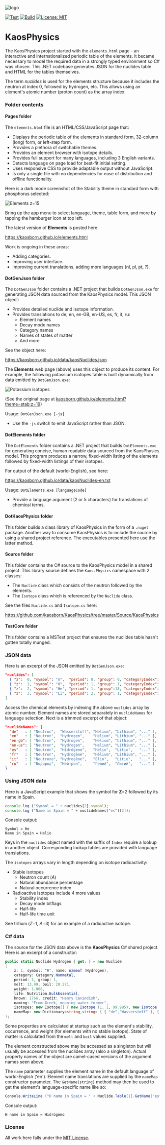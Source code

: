 ﻿![logo](Images/elements-logo.svg)

[![Test](https://github.com/kaosborn/KaosPhysics/workflows/Test/badge.svg)](https://github.com/kaosborn/KaosPhysics/blob/master/.github/workflows/Test.yml)
[![Build](https://github.com/kaosborn/KaosPhysics/workflows/Build/badge.svg)](https://github.com/kaosborn/KaosPhysics/blob/master/.github/workflows/Build.yml)
[![License: MIT](https://img.shields.io/badge/License-MIT-yellow.svg)](https://github.com/kaosborn/KaosPhysics/blob/master/LICENSE)

# KaosPhysics

The KaosPhysics project started with the `elements.html` page - an
interactive and internationalized periodic table of the elements.
It became necessary to model the required data in a strongly typed environment so C# was chosen.
This .NET codebase generates JSON for the nuclides table and HTML for the tables themselves.

The term *nuclides* is used for the elements structure because it includes the neutron at index 0, followed by hydrogen, etc.
This allows using an element's atomic number (proton count) as the array index.

### Folder contents

#### Pages folder

The `elements.html` file is an HTML/CSS/JavaScript page that:

* Displays the periodic table of the elements in standard form, 32-column (long) form, or left-step form.
* Provides a plethora of switchable themes.
* Provides an element browser with isotope details.
* Provides full support for many languages, including 3 English variants.
* Detects language on page load for best-fit initial setting.
* Uses responsive CSS to provide adaptable output without JavaScript.
* Is only a single file with no dependencies for ease of distribution and offline functionality.

Here is a dark mode screenshot of the Stability theme in standard form with phosphorus selected:

![Elements z=15](Images/elements-z015-stan-stab-en.png)

Bring up the app menu to select language, theme, table form, and more
by tapping the hamburger icon at top left.

The latest version of **Elements** is posted here:

https://kaosborn.github.io/elements.html

Work is ongoing in these areas:

* Adding categories.
* Improving user interface.
* Improving current translations, adding more languages (nl, pl, pt, ?).

#### DotGenJson folder

The `DotGenJson` folder contains a .NET project that builds `DotGenJson.exe`
for generating JSON data sourced from the KaosPhysics model.
This JSON object:

* Provides detailed nuclide and isotope information.
* Provides translations to de, en, en-GB, en-US, es, fr, it, ru:
  * Element names
  * Decay mode names
  * Category names
  * Names of states of matter
  * And more

See the object here:

https://kaosborn.github.io/data/kaosNuclides.json

The **Elements** web page (above) uses this object to produce its content.
For example,
the following potassium isotopes table is built dynamically from data emitted by `DotGenJson.exe`:

![Potassium isotopes](Images/element-19-isotopes.png?raw=true)

(See the original page at [kaosborn.github.io/elements.html?theme=stab;z=19](https://kaosborn.github.io/elements.html?theme=stab;z=19))

Usage: `DotGenJson.exe [-js]`

* Use the `-js` switch to emit JavaScript rather than JSON.

#### DotElements folder

The `DotElements` folder contains a .NET project that builds `DotElements.exe`
for generating concise, human readable data sourced from the KaosPhysics model.
This program produces a narrow, fixed-width listing of the elements
followed by fixed-width listings of their isotopes.

For output of the default (world-English), see here:

https://kaosborn.github.io/data/kaosNuclides-en.txt

Usage: `DotElements.exe [languageCode]`

* Provide a language argument (2 or 5 characters) for translations of chemical terms.

#### DotKaosPhysics folder

This folder builds a class library of KaosPhysics in the form of a `.nuget` package.
Another way to consume KaosPhysics is to include the source by using a shared project reference.
The executables presented here use the latter method.

#### Source folder

This folder contains the C# source to the KaosPhysics model in a shared project.
This library source defines the `Kaos.Physics` namespace with 2 classes:

* The `Nuclide` class which consists of the neutron followed by the elements.
* The `Isotope` class which is referenced by the `Nuclide` class.

See the files `Nuclide.cs` and `Isotope.cs` here:

https://github.com/kaosborn/KaosPhysics/tree/master/Source/KaosPhysics

#### TestCore folder

This folder contains a MSTest project that ensures the nuclides table hasn't gotten totally munged.

### JSON data

Here is an excerpt of the JSON emitted by `DotGenJson.exe`:

```json
"nuclides": [
  { "z":  0, "symbol": "n",  "period": 0, "group": 0, "categoryIndex": 7, "block": " ", "occurrenceIndex": 1, "lifeIndex": 0, "discoveryYear": 1932, "discoveryIndex": 4, "stateIndex": 0, "melt":     null, "boil":     null, "weight":   1.000, "stableCount": 0, "stabilityIndex": 4, "isotopes": [{"z":0,"a":1,"abundance":0,"occurrenceIndex":1,"stabilityIndex":4,"decayFlags":4,"halflife":610.1,"timeUnit":"s"}] },
  { "z":  1, "symbol": "H",  "period": 1, "group": 1, "categoryIndex": 7, "block": "s", "occurrenceIndex": 3, "lifeIndex": 1, "discoveryYear": 1766, "discoveryIndex": 1, "stateIndex": 3, "melt":   13.990, "boil":   20.271, "weight":   1.008, "stableCount": 2, "stabilityIndex": 0, "isotopes": [{"z":1,"a":1,"abundance":99.985,"occurrenceIndex":3}, {"z":1,"a":2,"abundance":0.015,"occurrenceIndex":3}, {"z":1,"a":3,"abundance":0,"occurrenceIndex":1,"stabilityIndex":3,"decayFlags":4,"halflife":12.32,"timeUnit":"y"}] },
  { "z":  2, "symbol": "He", "period": 1, "group":18, "categoryIndex": 9, "block": "s", "occurrenceIndex": 3, "lifeIndex": 0, "discoveryYear": 1868, "discoveryIndex": 2, "stateIndex": 3, "melt":    0.950, "boil":    4.222, "weight":   4.003, "stableCount": 2, "stabilityIndex": 0, "isotopes": [{"z":2,"a":3,"abundance":0.0002,"occurrenceIndex":3}, {"z":2,"a":4,"abundance":99.9998,"occurrenceIndex":3}] },
  { "z":  3, "symbol": "Li", "period": 2, "group": 1, "categoryIndex": 0, "block": "s", "occurrenceIndex": 3, "lifeIndex": 2, "discoveryYear": 1817, "discoveryIndex": 2, "stateIndex": 1, "melt":  453.650, "boil": 1603.000, "weight":   6.940, "stableCount": 2, "stabilityIndex": 0, "isotopes": [{"z":3,"a":6,"abundance":7.59,"occurrenceIndex":3}, {"z":3,"a":7,"abundance":92.41,"occurrenceIndex":3}] }
]
```

Access the chemical elements by indexing the above `nuclides` array by atomic number.
Element names are stored separately in `nuclideNames` for language selection.
Next is a trimmed excerpt of that object:

```json
"nuclideNames": {
  "de"   : [ "Neutron",  "Wasserstoff", "Helium", "Lithium", "..." ],
  "en"   : [ "Neutron",  "Hydrogen",    "Helium", "Lithium", "..." ],
  "en-gb": [ "Neutron",  "Hydrogen",    "Helium", "Lithium", "..." ],
  "en-us": [ "Neutron",  "Hydrogen",    "Helium", "Lithium", "..." ],
  "es"   : [ "Neutrón",  "Hidrógeno",   "Helio",  "Litio",   "..." ],
  "fr"   : [ "Neutron",  "Hydrogène",   "Hélium", "Lithium", "..." ],
  "it"   : [ "Neutrone", "Hydrogène",   "Elio",   "Litio",   "..." ],
  "ru"   : [ "Водород",  "Нейтрон",     "Гелий",  "Литий",   "..." ]
}
```

### Using JSON data

Here is a JavaScript example that shows the symbol for **Z**=2 followed by its name in Spain.

```js
console.log ("Symbol = " + nuclides[2].symbol);
console.log ("Name in Spain = " + nuclideNames["es"][2]);
```

Console output:

```
Symbol = He
Name in Spain = Helio
```

Keys in the `nuclides` object named with the suffix of `Index` require a lookup in another object.
Corresponding lookup tables are provided with language translations.

The `isotopes` arrays vary in length depending on isotope radioactivity:

* Stable isotopes
  * Neutron count (*A*)
  * Natural abundance percentage
  * Natural occurrence index
* Radioactive isotopes include 4 more values
  * Stability index
  * Decay mode bitflags
  * Half-life
  * Half-life time unit

See tritium (*Z*=1, *A*=3) for an example of a radioactive isotope.

### C# data

The source for the JSON data above is the **KaosPhysics** C# shared project.
Here is an excerpt of a constructor:

```cs
public static Nuclide Hydrogen { get; } = new Nuclide
(
    z: 1, symbol: "H", name: nameof (Hydrogen),
    category: Category.Nonmetal,
    period: 1, group: 1,
    melt: 13.99, boil: 20.271,
    weight: 1.008,
    life: Nutrition.BulkEssential,
    known: 1766, credit: "Henry Cavindish",
    naming: "From Greek, meaning water-former",
    isotopes: new Isotope[] { new Isotope (1, 1, 99.985), new Isotope (1, 2, 0.015), new Isotope (1, 3, 0.0, Decay.BetaMinus, 12.32, 'y') },
    nameMap: new Dictionary<string,string> { { "de","Wasserstoff" }, { "es","Hidrógeno" }, { "fr","Hydrogène" }, { "it","Hydrogène" }, { "ru","Нейтрон" } }
);
```

Some properties are calculated at startup
such as the element's stability, occurrence, and weight (for elements with no stable isotope).
State of matter is calculated from the `melt` and `boil` values supplied.

The element constructed above may be accessed as a singleton
but will usually be accessed from the nuclides array (also a singleton).
Actual property names of the object are camel-cased versions of the argument names seen above.

The `name` parameter supplies the element name in the default language of world-English ('en').
Element name translations are supplied by the `nameMap` constructor parameter.
The `GetName(string)` method may then be used to get the element's language-specific name like so:

```cs
Console.WriteLine ("H name in Spain = " + Nuclide.Table[1].GetName("es"));
```

Console output:

```
H name in Spain = Hidrógeno
```

### License

All work here falls under the [MIT License](/LICENSE).
